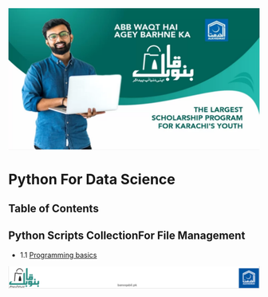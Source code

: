 <img src="https://github.com/Umersaeed81/linkedin/blob/main/TT8.png?raw=true" alt="My cool logo"/>

# Python For Data Science

## Table of Contents

## Python Scripts CollectionFor File Management
  - 1.1 [Programming basics](https://htmlpreview.github.io/?https://github.com/Umersaeed81/PythonForDataScienceV0/blob/main/Chapter1.html#1.1-Programming-basics)

<img src="https://github.com/Umersaeed81/linkedin/blob/main/LTTT.png?raw=true" alt="My cool logo"/>
